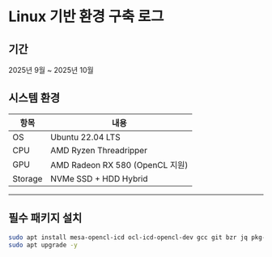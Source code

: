 # Linux 기반 환경 구축 로그

## 기간
2025년 9월 ~ 2025년 10월

## 시스템 환경
| 항목 | 내용 |
|------|------|
| OS | Ubuntu 22.04 LTS |
| CPU | AMD Ryzen Threadripper |
| GPU | AMD Radeon RX 580 (OpenCL 지원) |
| Storage | NVMe SSD + HDD Hybrid |

---

## 필수 패키지 설치
```bash
sudo apt install mesa-opencl-icd ocl-icd-opencl-dev gcc git bzr jq pkg-config curl clang build-essential hwloc libhwloc-dev -y
sudo apt upgrade -y
